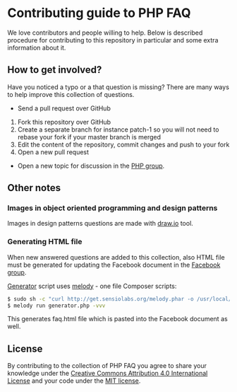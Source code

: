 # Contributing guide to PHP FAQ

We love contributors and people willing to help. Below is described procedure for contributing to this repository in particular and some extra information about it.

## How to get involved?

Have you noticed a typo or a that question is missing? There are many ways to help improve this collection of questions.

* Send a pull request over GitHub

1. Fork this repository over GitHub
2. Create a separate branch for instance patch-1 so you will not need to rebase your fork if your master branch is merged
3. Edit the content of the repository, commit changes and push to your fork
4. Open a new pull request

* Open a new topic for discussion in the [PHP group][php-group].

## Other notes

### Images in object oriented programming and design patterns

Images in design patterns questions are made with [draw.io](https://www.draw.io) tool.

### Generating HTML file

When new answered questions are added to this collection, also HTML file must be generated for updating
the Facebook document in the [Facebook group][php-group].

[Generator][generator] script uses [melody][melody] - one file Composer scripts:

```bash
$ sudo sh -c "curl http://get.sensiolabs.org/melody.phar -o /usr/local/bin/melody && chmod a+x /usr/local/bin/melody"
$ melody run generator.php -vvv
```

This generates faq.html file which is pasted into the Facebook document as well.

## License

By contributing to the collection of PHP FAQ you agree to share your knowledge under the [Creative Commons Attribution 4.0 International License](LICENSE) and your code under the [MIT license](LICENSE).

[php-group]: https://www.facebook.com/groups/2204685680/
[generator]: https://github.com/wwphp-fb/php-faq/blob/master/generator.php
[melody]: http://melody.sensiolabs.org/